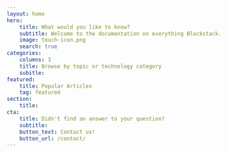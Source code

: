 ```yaml
---
layout: home
hero:
    title: What would you like to know?
    subtitle: Welcome to the documentation on everything Blockstack.
    image: touch-icon.png
    search: true
categories:
    columns: 3
    title: Browse by topic or technology category
    subitle:
featured:
    title: Popular Articles
    tag: featured
section:
    title:
cta:
    title: Didn't find an answer to your question?
    subtitle:
    button_text: Contact us!
    button_url: /contact/
---
```


<!-- Ut enim ad minim veniam, quis nostrud exercitation ullamco laboris nisi ut aliquip ex ea commodo consequat. Duis aute irure dolor in reprehenderit in voluptate velit esse cillum dolore eu fugiat nulla pariatur. Excepteur sint occaecat cupidatat non proident, sunt in culpa qui officia deserunt mollit anim id est laborum. -->
